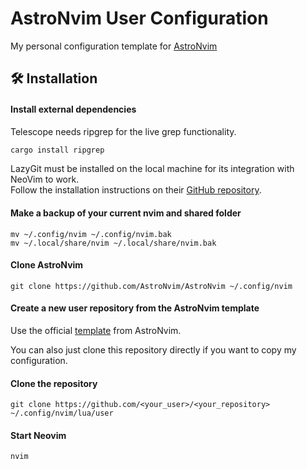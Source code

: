 # AstroNvim User Configuration

My personal configuration template for [AstroNvim](https://github.com/AstroNvim/AstroNvim)

## 🛠️ Installation

#### Install external dependencies

Telescope needs ripgrep for the live grep functionality.

```bash
cargo install ripgrep
```

LazyGit must be installed on the local machine for its integration with NeoVim to work.  
Follow the installation instructions on their [GitHub repository](https://github.com/jesseduffield/lazygit).

#### Make a backup of your current nvim and shared folder

```shell
mv ~/.config/nvim ~/.config/nvim.bak
mv ~/.local/share/nvim ~/.local/share/nvim.bak
```

#### Clone AstroNvim

```shell
git clone https://github.com/AstroNvim/AstroNvim ~/.config/nvim
```

#### Create a new user repository from the AstroNvim template

Use the official [template](https://github.com/AstroNvim/user_example) from AstroNvim.

You can also just clone this repository directly if you want to copy my configuration.

#### Clone the repository

```shell
git clone https://github.com/<your_user>/<your_repository> ~/.config/nvim/lua/user
```

#### Start Neovim

```shell
nvim
```
